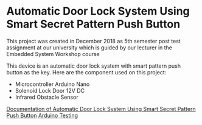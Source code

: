 # Automatic Door Lock System Using Smart Secret Pattern Push Button 

This project was created in December 2018 as 5th semester post test assignment at our university which is guided by our lecturer in the Embedded System Workshop course

This device is an automatic door lock system with smart pattern push button as the key. Here are the component used on this project:

- Microcontroller Arduino Nano
- Solenoid Lock Door 12V DC
- Infrared Obstacle Sensor

[Documentation of Automatic Door Lock System Using Smart Secret Pattern Push Button](https://drive.google.com/file/d/18Gr9WGkdaaUgXUQYDm3Tgbym8McP5Rc4/view?usp=sharing)
[Arduino Testing]()
